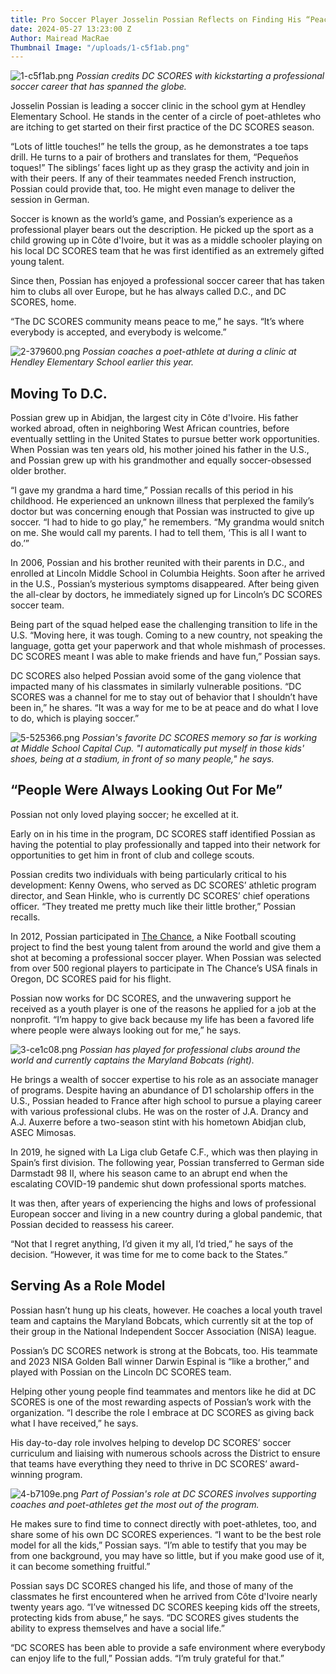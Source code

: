 ```yaml
---
title: Pro Soccer Player Josselin Possian Reflects on Finding His “Peace” at DC SCORES
date: 2024-05-27 13:23:00 Z
Author: Mairead MacRae
Thumbnail Image: "/uploads/1-c5f1ab.png"
---
```


![1-c5f1ab.png](/uploads/1-c5f1ab.png)
*Possian credits DC SCORES with kickstarting a professional soccer career that has spanned the globe.*





















Josselin Possian is leading a soccer clinic in the school gym at Hendley Elementary School. He stands in the center of a circle of poet-athletes who are itching to get started on their first practice of the DC SCORES season.

“Lots of little touches!” he tells the group, as he demonstrates a toe taps drill. He turns to a pair of brothers and translates for them, “Pequeños toques!” The siblings’ faces light up as they grasp the activity and join in with their peers. If any of their teammates needed French instruction, Possian could provide that, too. He might even manage to deliver the session in German.

Soccer is known as the world’s game, and Possian’s experience as a professional player bears out the description. He picked up the sport as a child growing up in Côte d'Ivoire, but it was as a middle schooler playing on his local DC SCORES team that he was first identified as an extremely gifted young talent.

Since then, Possian has enjoyed a professional soccer career that has taken him to clubs all over Europe, but he has always called D.C., and DC SCORES, home.

“The DC SCORES community means peace to me,” he says. “It’s where everybody is accepted, and everybody is welcome.”

![2-379600.png](/uploads/2-379600.png)
*Possian coaches a poet-athlete at during a clinic at Hendley Elementary School earlier this year.*

## Moving To D.C.

Possian grew up in Abidjan, the largest city in Côte d'Ivoire. His father worked abroad, often in neighboring West African countries, before eventually settling in the United States to pursue better work opportunities. When Possian was ten years old, his mother joined his father in the U.S., and Possian grew up with his grandmother and equally soccer-obsessed older brother.

“I gave my grandma a hard time,” Possian recalls of this period in his childhood. He experienced an unknown illness that perplexed the family’s doctor but was concerning enough that Possian was instructed to give up soccer. “I had to hide to go play,” he remembers. “My grandma would snitch on me. She would call my parents. I had to tell them, ‘This is all I want to do.’”

In 2006, Possian and his brother reunited with their parents in D.C., and enrolled at Lincoln Middle School in Columbia Heights. Soon after he arrived in the U.S., Possian’s mysterious symptoms disappeared. After being given the all-clear by doctors, he immediately signed up for Lincoln’s DC SCORES soccer team.

Being part of the squad helped ease the challenging transition to life in the U.S. “Moving here, it was tough. Coming to a new country, not speaking the language, gotta get your paperwork and that whole mishmash of processes. DC SCORES meant I was able to make friends and have fun,” Possian says.

DC SCORES also helped Possian avoid some of the gang violence that impacted many of his classmates in similarly vulnerable positions. “DC SCORES was a channel for me to stay out of behavior that I shouldn’t have been in,” he shares. “It was a way for me to be at peace and do what I love to do, which is playing soccer.”

![5-525366.png](/uploads/5-525366.png)
*Possian's favorite DC SCORES memory so far is working at Middle School Capital Cup. "I automatically put myself in those kids' shoes, being at a stadium, in front of so many people," he says.*

## “People Were Always Looking Out For Me”

Possian not only loved playing soccer; he excelled at it.

Early on in his time in the program, DC SCORES staff identified Possian as having the potential to play professionally and tapped into their network for opportunities to get him in front of club and college scouts.

Possian credits two individuals with being particularly critical to his development: Kenny Owens, who served as DC SCORES’ athletic program director, and Sean Hinkle, who is currently DC SCORES’ chief operations officer. “They treated me pretty much like their little brother,” Possian recalls.

In 2012, Possian participated in [The Chance](https://dai.ly/xszi7r), a Nike Football scouting project to find the best young talent from around the world and give them a shot at becoming a professional soccer player. When Possian was selected from over 500 regional players to participate in The Chance’s USA finals in Oregon, DC SCORES paid for his flight.

Possian now works for DC SCORES, and the unwavering support he received as a youth player is one of the reasons he applied for a job at the nonprofit. “I’m happy to give back because my life has been a favored life where people were always looking out for me,” he says.

![3-ce1c08.png](/uploads/3-ce1c08.png)
*Possian has played for professional clubs around the world and currently captains the Maryland Bobcats (right).*

He brings a wealth of soccer expertise to his role as an associate manager of programs. Despite having an abundance of D1 scholarship offers in the U.S., Possian headed to France after high school to pursue a playing career with various professional clubs. He was on the roster of J.A. Drancy and A.J. Auxerre before a two-season stint with his hometown Abidjan club, ASEC Mimosas.

In 2019, he signed with La Liga club Getafe C.F., which was then playing in Spain’s first division. The following year, Possian transferred to German side Darmstadt 98 II, where his season came to an abrupt end when the escalating COVID-19 pandemic shut down professional sports matches.

It was then, after years of experiencing the highs and lows of professional European soccer and living in a new country during a global pandemic, that Possian decided to reassess his career.

“Not that I regret anything, I’d given it my all, I’d tried,” he says of the decision. “However, it was time for me to come back to the States.”

## Serving As a Role Model

Possian hasn’t hung up his cleats, however. He coaches a local youth travel team and captains the Maryland Bobcats, which currently sit at the top of their group in the National Independent Soccer Association (NISA) league.

Possian’s DC SCORES network is strong at the Bobcats, too. His teammate and 2023 NISA Golden Ball winner Darwin Espinal is “like a brother,” and played with Possian on the Lincoln DC SCORES team.

Helping other young people find teammates and mentors like he did at DC SCORES is one of the most rewarding aspects of Possian’s work with the organization. “I describe the role I embrace at DC SCORES as giving back what I have received,” he says.

His day-to-day role involves helping to develop DC SCORES’ soccer curriculum and liaising with numerous schools across the District to ensure that teams have everything they need to thrive in DC SCORES’ award-winning program.

![4-b7109e.png](/uploads/4-b7109e.png)
*Part of Possian's role at DC SCORES involves supporting coaches and poet-athletes get the most out of the program.*

He makes sure to find time to connect directly with poet-athletes, too, and share some of his own DC SCORES experiences. “I want to be the best role model for all the kids,” Possian says. “I’m able to testify that you may be from one background, you may have so little, but if you make good use of it, it can become something fruitful.”

Possian says DC SCORES changed his life, and those of many of the classmates he first encountered when he arrived from Côte d'Ivoire nearly twenty years ago. “I’ve witnessed DC SCORES keeping kids off the streets, protecting kids from abuse,” he says. “DC SCORES gives students the ability to express themselves and have a social life.”

“DC SCORES has been able to provide a safe environment where everybody can enjoy life to the full,” Possian adds. “I’m truly grateful for that.”